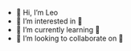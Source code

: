 - 👋 Hi, I’m Leo
- 👀 I’m interested in 🍑
- 🌱 I’m currently learning 🍑
- 💞️ I’m looking to collaborate on 🍑
